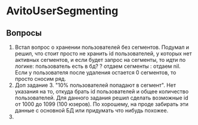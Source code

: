 # AvitoUserSegmenting

## Вопросы
1. Встал вопрос о хранении пользователей без сегментов. Подумал и решил, что
стоит просто не хранить id пользователей, у которых нет активных сегментов, и если
будет запрос на сегменты, то идти по логике: пользователь есть в бд? ? отдаем сегменты 
: отдаем nil. Если у пользователя после удаления остается 0 сегментов, то просто сносим ряд.  
2. Доп задание 3. "10% пользователей попадают в сегмент". Нет указания на то, откуда брать
id пользователей и общее количество пользователей. Для данного задания решил сделать возможные 
id от 1000 до 1099 (100 юзеров). По хорошему, на проде забирать эти данные с основной БД или 
придумать что нибудь похожее.  
3. 
